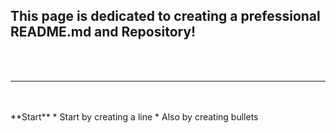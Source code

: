 ## This page is dedicated to creating a prefessional README.md and Repository!
<br><br>

<hr>
<br><br>
**Start**
* Start by creating a line
* Also by creating bullets
